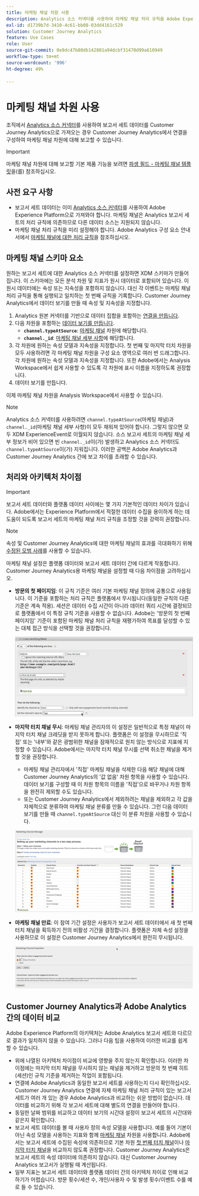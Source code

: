 ```yaml
---
title: 마케팅 채널 차원 사용
description: Analytics 소스 커넥터를 사용하여 마케팅 채널 처리 규칙을 Adobe Experience Platform으로 가져오는 방법에 대해 알아봅니다.
exl-id: d1739b7d-3410-4c61-bb08-03dd4161c529
solution: Customer Journey Analytics
feature: Use Cases
role: User
source-git-commit: 0e9dc47b80db142801a94dcbf31470d99a610949
workflow-type: tm+mt
source-wordcount: '996'
ht-degree: 49%

---
```


# 마케팅 채널 차원 사용

조직에서 [Analytics 소스 커넥터](https://experienceleague.adobe.com/ko/docs/experience-platform/sources/connectors/adobe-applications/analytics)를 사용하여 보고서 세트 데이터를 Customer Journey Analytics으로 가져오는 경우 Customer Journey Analytics에서 연결을 구성하여 마케팅 채널 차원에 대해 보고할 수 있습니다.

>[!IMPORTANT]
>
>마케팅 채널 차원에 대해 보고할 기본 제품 기능을 보려면 [파생 필드 - 마케팅 채널 템플릿](/help/data-views/derived-fields/derived-fields.md#marketing-channels)을(를) 참조하십시오.
>


## 사전 요구 사항

* 보고서 세트 데이터는 이미 [Analytics 소스 커넥터](https://experienceleague.adobe.com/ko/docs/experience-platform/sources/connectors/adobe-applications/analytics)를 사용하여 Adobe Experience Platform으로 가져와야 합니다. 마케팅 채널은 Analytics 보고서 세트의 처리 규칙에 의존하므로 다른 데이터 소스는 지원되지 않습니다.
* 마케팅 채널 처리 규칙을 미리 설정해야 합니다. Adobe Analytics 구성 요소 안내서에서 [마케팅 채널에 대한 처리 규칙](https://experienceleague.adobe.com/ko/docs/analytics/admin/admin-tools/manage-report-suites/edit-report-suite/marketing-channels/c-rules)을 참조하십시오.

## 마케팅 채널 스키마 요소

원하는 보고서 세트에 대한 Analytics 소스 커넥터를 설정하면 XDM 스키마가 만들어집니다. 이 스키마에는 모든 분석 차원 및 지표가 원시 데이터로 포함되어 있습니다. 이 원시 데이터에는 속성 또는 지속성을 포함하지 않습니다. 대신 각 이벤트는 마케팅 채널 처리 규칙을 통해 실행되고 일치하는 첫 번째 규칙을 기록합니다. Customer Journey Analytics에서 데이터 보기를 만들 때 속성 및 지속성을 지정합니다.

1. Analytics 원본 커넥터를 기반으로 데이터 집합을 포함하는 [연결을 만듭니다](/help/connections/create-connection.md).
2. 다음 차원을 포함하는 [데이터 보기를 만듭니다](/help/data-views/create-dataview.md).
   * **`channel.typeAtSource`**: [마케팅 채널](https://experienceleague.adobe.com/ko/docs/analytics/components/dimensions/marketing-channel) 차원에 해당합니다.
   * **`channel._id`**: [마케팅 채널 세부 사항](https://experienceleague.adobe.com/ko/docs/analytics/components/dimensions/marketing-detail)에 해당합니다.
3. 각 차원에 원하는 속성 모델과 지속성을 지정합니다. 첫 번째 및 마지막 터치 차원을 모두 사용하려면 각 마케팅 채널 차원을 구성 요소 영역으로 여러 번 드래그합니다. 각 차원에 원하는 속성 모델과 지속성을 지정합니다. 또한 Adobe에서는 Analysis Workspace에서 쉽게 사용할 수 있도록 각 차원에 표시 이름을 지정하도록 권장합니다.
4. 데이터 보기를 만듭니다.

이제 마케팅 채널 차원을 Analysis Workspace에서 사용할 수 있습니다.

>[!NOTE]
>
> Analytics 소스 커넥터를 사용하려면 `channel.typeAtSource`(마케팅 채널)과 `channel._id`(마케팅 채널 세부 사항)이 모두 채워져 있어야 합니다. 그렇지 않으면 모두 XDM ExperienceEvent로 이월되지 않습니다. 소스 보고서 세트의 마케팅 채널 세부 정보가 비어 있으면 빈 `channel._id`이(가) 발생하고 Analytics 소스 커넥터도 `channel.typeAtSource`이(가) 지워집니다. 이러한 공백은 Adobe Analytics과 Customer Journey Analytics 간에 보고 차이를 초래할 수 있습니다.

## 처리와 아키텍처 차이점

>[!IMPORTANT]
>
>보고서 세트 데이터와 플랫폼 데이터 사이에는 몇 가지 기본적인 데이터 차이가 있습니다. Adobe에서는 Experience Platform에서 적절한 데이터 수집을 용이하게 하는 데 도움이 되도록 보고서 세트의 마케팅 채널 처리 규칙을 조정할 것을 강력히 권장합니다.

>[!NOTE]
>
>속성 및 Customer Journey Analytics에 대한 마케팅 채널의 효과를 극대화하기 위해 [수정된 모범 사례](https://experienceleague.adobe.com/ko/docs/analytics/components/marketing-channels/mchannel-best-practices)를 사용할 수 있습니다.

마케팅 채널 설정은 플랫폼 데이터와 보고서 세트 데이터 간에 다르게 작동합니다. Customer Journey Analytics용 마케팅 채널을 설정할 때 다음 차이점을 고려하십시오.

* **방문의 첫 페이지임**: 이 규칙 기준은 여러 기본 마케팅 채널 정의에 공통으로 사용됩니다. 이 기준을 포함하는 처리 규칙은 플랫폼에서 무시됩니다(동일한 규칙의 다른 기준은 계속 적용). 세션은 데이터 수집 시간이 아니라 데이터 쿼리 시간에 결정되므로 플랫폼에서 이 특정 규칙 기준을 사용할 수 없습니다. Adobe는 &#39;방문의 첫 번째 페이지임&#39; 기준이 포함된 마케팅 채널 처리 규칙을 재평가하여 목표를 달성할 수 있는 대체 접근 방식을 선택할 것을 권장합니다.

  ![방문의 첫 번째 페이지임](../assets/first-page-of-visit.png)

* **마지막 터치 채널 무시**: 마케팅 채널 관리자의 이 설정은 일반적으로 특정 채널이 마지막 터치 채널 크레딧을 받지 못하게 합니다. 플랫폼은 이 설정을 무시하므로 &#39;직접&#39; 또는 &#39;내부&#39;와 같은 광범위한 채널을 잠재적으로 원치 않는 방식으로 지표에 지정할 수 있습니다. Adobe에서는 마지막 터치 채널 무시를 선택 취소한 채널을 제거할 것을 권장합니다.
   * 마케팅 채널 관리자에서 &#39;직접&#39; 마케팅 채널을 삭제한 다음 해당 채널에 대해 Customer Journey Analytics의 &#39;값 없음&#39; 차원 항목을 사용할 수 있습니다. 데이터 보기를 구성할 때 이 차원 항목의 이름을 &#39;직접&#39;으로 바꾸거나 차원 항목을 완전히 제외할 수도 있습니다.
   * 또는 Customer Journey Analytics에서 제외하려는 채널을 제외하고 각 값을 자체적으로 분류하여 마케팅 채널 분류를 만들 수 있습니다. 그런 다음 데이터 보기를 만들 때 `channel.typeAtSource` 대신 이 분류 차원을 사용할 수 있습니다.

  ![마지막 터치 채널 무시](../assets/override-last-touch-channel.png)

* **마케팅 채널 만료**: 이 참여 기간 설정은 사용자가 보고서 세트 데이터에서 새 첫 번째 터치 채널을 획득하기 전의 비활성 기간을 결정합니다. 플랫폼은 자체 속성 설정을 사용하므로 이 설정은 Customer Journey Analytics에서 완전히 무시됩니다.

  ![마케팅 채널 만료](../assets/marketing-channel-expiration.png)

## Customer Journey Analytics과 Adobe Analytics 간의 데이터 비교

Adobe Experience Platform의 아키텍처는 Adobe Analytics 보고서 세트와 다르므로 결과가 일치하지 않을 수 있습니다. 그러나 다음 팁을 사용하여 이러한 비교를 쉽게 할 수 있습니다.

* 위에 나열된 아키텍처 차이점이 비교에 영향을 주지 않는지 확인합니다. 이러한 차이점에는 마지막 터치 채널을 무시하지 않는 채널을 제거하고 방문의 첫 번째 히트(세션)인 규칙 기준을 제거하는 작업이 포함됩니다.
* 연결에 Adobe Analytics과 동일한 보고서 세트를 사용하는지 다시 확인하십시오. Customer Journey Analytics 연결에 자체 마케팅 채널 처리 규칙이 있는 보고서 세트가 여러 개 있는 경우 Adobe Analytics과 비교하는 쉬운 방법이 없습니다. 데이터를 비교하기 위해 각 보고서 세트에 대해 별도의 연결을 만들어야 합니다.
* 동일한 날짜 범위를 비교하고 데이터 보기의 시간대 설정이 보고서 세트의 시간대와 같은지 확인합니다.
* 보고서 세트 데이터를 볼 때 사용자 정의 속성 모델을 사용합니다. 예를 들어 기본이 아닌 속성 모델을 사용하는 지표와 함께 [마케팅 채널](https://experienceleague.adobe.com/ko/docs/analytics/components/dimensions/marketing-channel) 차원을 사용합니다. Adobe에서는 보고서 세트에 수집된 속성에 의존하므로 기본 차원 [첫 번째 터치 채널](https://experienceleague.adobe.com/ko/docs/analytics/components/dimensions/first-touch-channel)이나 [마지막 터치 채널](https://experienceleague.adobe.com/ko/docs/analytics/components/dimensions/last-touch-channel)을 비교하지 않도록 권장합니다. Customer Journey Analytics은 보고서 세트의 속성 데이터에 의존하지 않습니다. 대신 Customer Journey Analytics 보고서가 실행될 때 계산됩니다.
* 일부 지표는 보고서 세트 데이터와 플랫폼 데이터 간의 아키텍처 차이로 인해 비교하기가 어렵습니다. 방문 횟수/세션 수, 개인/사용자 수 및 발생 횟수/이벤트 수를 예로 들 수 있습니다.
